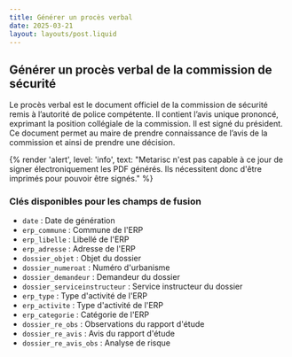 ```yaml
---
title: Générer un procès verbal
date: 2025-03-21
layout: layouts/post.liquid
---
```


## Générer un procès verbal de la commission de sécurité

Le procès verbal est le document officiel de la commission de sécurité remis à l’autorité de police compétente.
Il contient l’avis unique prononcé, exprimant la position collégiale de la commission. Il est signé du président.
Ce document permet au maire de prendre connaissance de l’avis de la commission et ainsi de prendre une décision.

{%
    render 'alert',
    level: 'info',
    text: "Metarisc n'est pas capable à ce jour de signer électroniquement les PDF générés. Ils nécessitent donc d'être imprimés pour pouvoir être signés."
%}

### Clés disponibles pour les champs de fusion

- ```date``` : Date de génération
- ```erp_commune``` : Commune de l'ERP
- ```erp_libelle``` : Libellé de l'ERP
- ```erp_adresse``` : Adresse de l'ERP
- ```dossier_objet``` : Objet du dossier
- ```dossier_numeroat``` : Numéro d'urbanisme
- ```dossier_demandeur``` : Demandeur du dossier
- ```dossier_serviceinstructeur``` : Service instructeur du dossier
- ```erp_type``` : Type d'activité de l'ERP
- ```erp_activite``` : Type d'activité de l'ERP
- ```erp_categorie``` : Catégorie de l'ERP
- ```dossier_re_obs``` : Observations du rapport d'étude
- ```dossier_re_avis``` : Avis du rapport d'étude
- ```dossier_re_avis_obs``` : Analyse de risque
